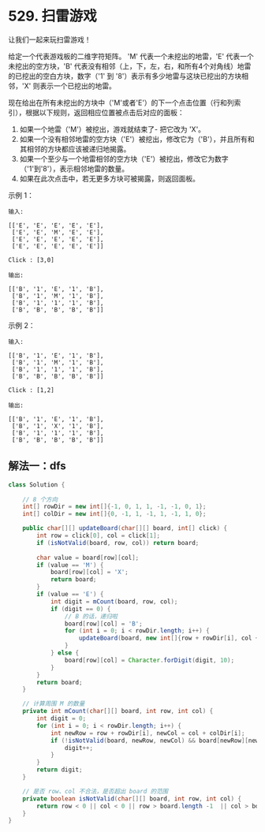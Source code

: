# 529. 扫雷游戏
让我们一起来玩扫雷游戏！

给定一个代表游戏板的二维字符矩阵。 'M' 代表一个未挖出的地雷，'E' 代表一个未挖出的空方块，'B' 代表没有相邻（上，下，左，右，和所有4个对角线）地雷的已挖出的空白方块，数字（'1' 到 '8'）表示有多少地雷与这块已挖出的方块相邻，'X' 则表示一个已挖出的地雷。

现在给出在所有未挖出的方块中（'M'或者'E'）的下一个点击位置（行和列索引），根据以下规则，返回相应位置被点击后对应的面板：

1. 如果一个地雷（'M'）被挖出，游戏就结束了- 把它改为 'X'。
2. 如果一个没有相邻地雷的空方块（'E'）被挖出，修改它为（'B'），并且所有和其相邻的方块都应该被递归地揭露。
3. 如果一个至少与一个地雷相邻的空方块（'E'）被挖出，修改它为数字（'1'到'8'），表示相邻地雷的数量。
4. 如果在此次点击中，若无更多方块可被揭露，则返回面板。

示例 1：
```
输入: 

[['E', 'E', 'E', 'E', 'E'],
 ['E', 'E', 'M', 'E', 'E'],
 ['E', 'E', 'E', 'E', 'E'],
 ['E', 'E', 'E', 'E', 'E']]

Click : [3,0]

输出: 

[['B', '1', 'E', '1', 'B'],
 ['B', '1', 'M', '1', 'B'],
 ['B', '1', '1', '1', 'B'],
 ['B', 'B', 'B', 'B', 'B']]
```

示例 2：
```
输入: 

[['B', '1', 'E', '1', 'B'],
 ['B', '1', 'M', '1', 'B'],
 ['B', '1', '1', '1', 'B'],
 ['B', 'B', 'B', 'B', 'B']]

Click : [1,2]

输出: 

[['B', '1', 'E', '1', 'B'],
 ['B', '1', 'X', '1', 'B'],
 ['B', '1', '1', '1', 'B'],
 ['B', 'B', 'B', 'B', 'B']]
```

## 解法一：dfs
```java
class Solution {
    
    // 8 个方向
    int[] rowDir = new int[]{-1, 0, 1, 1, -1, -1, 0, 1};
    int[] colDir = new int[]{0, -1, 1, -1, 1, -1, 1, 0};

    public char[][] updateBoard(char[][] board, int[] click) {
        int row = click[0], col = click[1];
        if (isNotValid(board, row, col)) return board;
        
        char value = board[row][col];
        if (value == 'M') {
            board[row][col] = 'X';
            return board;
        }
        if (value == 'E') {
            int digit = mCount(board, row, col);
            if (digit == 0) {
                // B 的话，递归啦
                board[row][col] = 'B';
                for (int i = 0; i < rowDir.length; i++) {
                    updateBoard(board, new int[]{row + rowDir[i], col + colDir[i]});
                }
            } else {
                board[row][col] = Character.forDigit(digit, 10);
            }
        }
        return board;
    }

    // 计算周围 M 的数量
    private int mCount(char[][] board, int row, int col) {
        int digit = 0;
        for (int i = 0; i < rowDir.length; i++) {
            int newRow = row + rowDir[i], newCol = col + colDir[i];
            if (!isNotValid(board, newRow, newCol) && board[newRow][newCol] == 'M') {
                digit++;
            }
        }
        return digit;
    }

    // 是否 row、col 不合法，是否超出 board 的范围
    private boolean isNotValid(char[][] board, int row, int col) {
        return row < 0 || col < 0 || row > board.length -1  || col > board[0].length -1;
    }
}
```